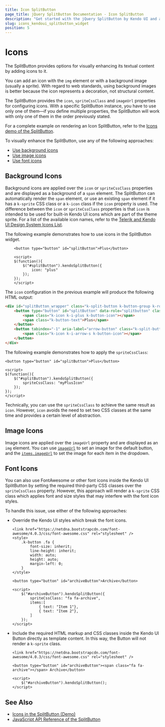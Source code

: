 ```yaml
---
title: Icon SplitButton
page_title: jQuery SplitButton Documentation - Icon SplitButton
description: "Get started with the jQuery SplitButton by Kendo UI and add background, image, or font icons to enhance the visualization of the widget."
slug: icons_kendoui_splitbutton_widget
position: 5
---
```


# Icons

The SplitButton provides options for visually enhancing its textual content by adding icons to it.

You can add an icon with the `img` element or with a background image (usually a sprite). With regard to web standards, using background images is better because the icon represents a decoration, not structural content.

The SplitButton provides the `icon`, `spriteCssClass` and `imageUrl` properties for configuring icons. With a specific SplitButton instance, you have to use only one of them&mdash;if you define multiple properties, the SplitButton will work with only one of them in the order previously stated.

For a complete example on rendering an Icon SplitButton, refer to the [Icons demo of the SplitButton](https://demos.telerik.com/kendo-ui/splitbutton/icons).

To visually enhance the SplitButton, use any of the following approaches:
* [Use background icons](#background-icons)
* [Use image icons](#image-icons)
* [Use font icons](#font-icons)

## Background Icons

Background icons are applied over the `icon` or `spriteCssClass` properties and are displayed as a background of a `span` element. The SplitButton can automatically render the `span` element, or use an existing `span` element if it has a `k-sprite` CSS class or a `k-icon` class if the `icon` property is used. The difference between the `icon` or `spriteCssClass` properties is that `icon` is intended to be used for built-in Kendo UI icons which are part of the theme sprite. For a list of the available icon names, refer to the [Telerik and Kendo UI Design System Icons List](https://www.telerik.com/design-system/docs/foundation/iconography/icon-list/).

The following example demonstrates how to use icons in the SplitButton widget.

```
	<button type="button" id="splitButton">Plus</button>

	<script>
	$(function(){
		$("#splitButton").kendoSplitButton({
			icon: "plus"
		});
	});
	</script>
```

The `icon` configuration in the previous example will produce the following HTML output:

```html
<div id="splitButton_wrapper" class="k-split-button k-button-group k-rounded-md">
    <button type="button" id="splitButton" data-role="splitbutton" class="k-button k-button-md k-rounded-md k-button-solid k-button-solid-base" aria-label="Plus splitbutton">
        <span class="k-icon k-i-plus k-button-icon"></span>
        <span class="k-button-text">Plus</span>
    </button>
    <button tabindex="-1" aria-label="arrow-button" class="k-split-button-arrow k-button k-button-md k-rounded-md k-button-solid k-button-solid-base k-icon-button" type="button">
        <span class="k-icon k-i-arrow-s k-button-icon"></span>
    </button>
</div>
```

The following example demonstrates how to apply the `spriteCssClass`:

```
<button type="button" id="splitButton">Plus</button>

<script>
$(function(){
	$("#splitButton").kendoSplitButton({
		spriteCssClass: "myPlusIcon"
	});
});
</script>
```

Technically, you can use the `spriteCssClass` to achieve the same result as `icon`. However, `icon` avoids the need to set two CSS classes at the same time and provides a certain level of abstraction. 

## Image Icons

Image icons are applied over the `imageUrl` property and are displayed as an `img` element. You can use [`imageUrl`](/api/javascript/ui/splitbutton/configuration/imageurl) to set an image for the default button, and the [`items.imageUrl`](/api/javascript/ui/splitbutton/configuration/items) to set the image for each item in the dropdown.

## Font Icons

You can also use FontAwesome or other font icons inside the Kendo UI SplitButton by setting the required third-party CSS classes over the `spriteCssClass` property. However, this approach will render a `k-sprite` CSS class which applies font and size styles that may interfere with the font icon styles.

To handle this issue, use either of the following approaches:

* Override the Kendo UI styles which break the font icons.

    ```dojo
    <link href="https://netdna.bootstrapcdn.com/font-awesome/4.0.3/css/font-awesome.css" rel="stylesheet" />
    <style>
        .k-button .fa {
            font-size: inherit;
            line-height: inherit;
            width: auto;
            height: auto;
            margin-left: 0;
        }
    </style>

    <button type="button" id="archiveButton">Archive</button>

    <script>
        $("#archiveButton").kendoSplitButton({
            spriteCssClass: "fa fa-archive",
            items:[
                { text: "Item 1"},
                { text: "Item 2"},
            ]
        });
    </script>
    ```

* Include the required HTML markup and CSS classes inside the Kendo UI Button directly as template content. In this way, the Button will not render a `k-sprite` class.

    ```dojo
    <link href="https://netdna.bootstrapcdn.com/font-awesome/4.0.3/css/font-awesome.css" rel="stylesheet" />

    <button type="button" id="archiveButton"><span class="fa fa-archive"></span> Archive</button>

    <script>
        $("#archiveButton").kendoSplitButton();
    </script>
    ```

## See Also

* [Icons in the SplitButton (Demo)](https://demos.telerik.com/kendo-ui/splitbutton/icons)
* [JavaScript API Reference of the SplitButton](/api/javascript/ui/splitbutton)
